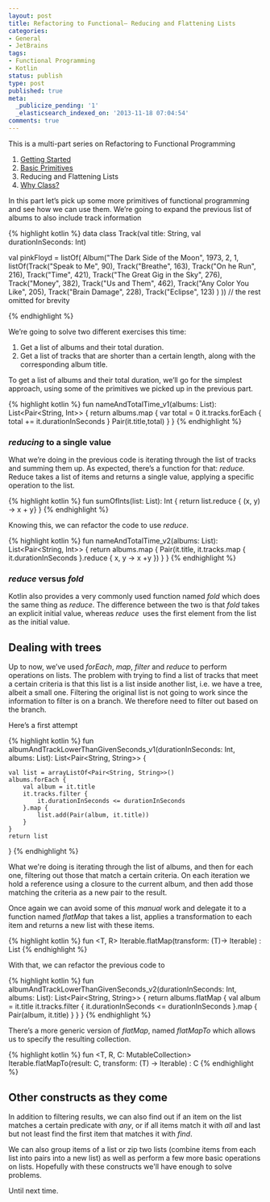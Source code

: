 ```yaml
---
layout: post
title: Refactoring to Functional– Reducing and Flattening Lists
categories:
- General
- JetBrains
tags:
- Functional Programming
- Kotlin
status: publish
type: post
published: true
meta:
  _publicize_pending: '1'
  _elasticsearch_indexed_on: '2013-11-18 07:04:54'
comments: true
---
```

This is a multi-part series on Refactoring to Functional Programming
<ol>
	<li><a href="https://hadihariri.com/2013/10/14/refactoring-to-functional-getting-started/">Getting Started</a></li>
	<li><a href="https://hadihariri.com/2013/11/09/refactoring-to-functional-basic-primitives">Basic Primitives</a></li>
	<li>Reducing and Flattening Lists</li>
	<li><a href="http://hadihariri.com/2013/11/24/refactoring-to-functionalwhy-class/">Why Class?</a></li>
</ol>
In this part let’s pick up some more primitives of functional programming and see how we can use them. We’re going to expand the previous list of albums to also include track information

{% highlight kotlin %}
data class Track(val title: String, val durationInSeconds: Int)

val pinkFloyd = listOf(
        Album("The Dark Side of the Moon", 1973, 2, 1,
                listOf(Track("Speak to Me", 90),
                        Track("Breathe", 163),
                        Track("On he Run", 216),
                        Track("Time", 421),
                        Track("The Great Gig in the Sky", 276),
                        Track("Money", 382),
                        Track("Us and Them", 462),
                        Track("Any Color You Like", 205),
                        Track("Brain Damage", 228),
                        Track("Eclipse", 123)
                )
        ))
        // the rest omitted for brevity

{% endhighlight %}

We’re going to solve two different exercises this time:
<ol>
	<li>Get a list of albums and their total duration.</li>
	<li>Get a list of tracks that are shorter than a certain length, along with the corresponding album title.</li>
</ol>

To get a list of albums and their total duration, we’ll go for the simplest approach, using some of the primitives we picked up in the previous part.

{% highlight kotlin %}
fun nameAndTotalTime_v1(albums: List<Album>): List<Pair<String, Int>> {
    return albums.map {
        var total = 0
        it.tracks.forEach {
            total += it.durationInSeconds
        }
        Pair(it.title,total)
    }
}
{% endhighlight %}

<h3><i>reducing</i> to a single value</h3>
What we’re doing in the previous code is iterating through the list of tracks and summing them up. As expected, there’s a function for that: <em>reduce. </em>Reduce takes a list of items and returns a single value, applying a specific operation to the list.


{% highlight kotlin %}
fun sumOfInts(list: List<Int>): Int {
    return list.reduce { (x, y) -> x + y}
}
{% endhighlight %}

Knowing this, we can refactor the code to use <em>reduce</em>.

{% highlight kotlin %}
fun nameAndTotalTime_v2(albums: List<Album>): List<Pair<String, Int>> {
    return albums.map {
        Pair(it.title, it.tracks.map { it.durationInSeconds }.reduce { x, y -> x +y })
    }
}
{% endhighlight %}

<h3><em>reduce </em>versus <em>fold</em></h3>
Kotlin also provides a very commonly used function named <em>fold </em>which does the same thing as <em>reduce</em>. The difference between the two is that <em>fold </em>takes an explicit initial value, whereas <em>reduce  </em>uses the first element from the list as the initial value.
<h2>Dealing with trees</h2>
Up to now, we’ve used <em>forEach</em>, <em>map</em>, <em>filter</em> and <em>reduce</em> to perform operations on lists. The problem with trying to find a list of tracks that meet a certain criteria is that this list is a list inside another list, i.e. we have a tree, albeit a small one. Filtering the original list is not going to work since the information to filter is on a branch. We therefore need to filter out based on the branch.

Here’s a first attempt

{% highlight kotlin %}
fun albumAndTrackLowerThanGivenSeconds_v1(durationInSeconds: Int, albums: List<Album>): List<Pair<String, String>> {

    val list = arrayListOf<Pair<String, String>>()
    albums.forEach {
        val album = it.title
        it.tracks.filter {
            it.durationInSeconds <= durationInSeconds
        }.map {
            list.add(Pair(album, it.title))
        }
    }
    return list
}
{% endhighlight %}

What we're doing is iterating through the list of albums, and then for each one, filtering out those that match a certain criteria. On each iteration we hold a reference using a closure to the current album, and then add those matching the criteria as a new pair to the result.

Once again we can avoid some of this <i>manual </i>work and delegate it to a function named <em>flatMap </em>that takes a list, applies a transformation to each item and returns a new list with these items.


{% highlight kotlin %}
fun <T, R> Iterable<T>.flatMap(transform: (T)-> Iterable<R>) : List<R>
{% endhighlight %}

With that, we can refactor the previous code to

{% highlight kotlin %}
fun albumAndTrackLowerThanGivenSeconds_v2(durationInSeconds: Int, albums: List<Album>): List<Pair<String, String>> {
    return albums.flatMap {
        val album = it.title
        it.tracks.filter {
            it.durationInSeconds <= durationInSeconds
        }.map {
            Pair(album, it.title)
        }
    }
}
{% endhighlight %}

There’s a more generic version of <em>flatMap</em>, named <em>flatMapTo</em> which allows us to specify the resulting collection.

{% highlight kotlin %}
fun <T, R, C: MutableCollection<in R>> Iterable<T>.flatMapTo(result: C, transform: (T) -> Iterable<R>) : C
{% endhighlight %}

<h2>Other constructs as they come</h2>
In addition to filtering results, we can also find out if an item on the list matches a certain predicate with <em>any</em>, or if all items match it with <em>all</em> and last but not least find the first item that matches it with <em>find</em>.

We can also group items of a list or zip two lists (combine items from each list into pairs into a new list) as well as perform a few more basic operations on lists. Hopefully with these constructs we'll have enough to solve problems.

Until next time.
